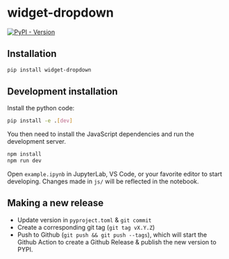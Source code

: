 # widget-dropdown

[![PyPI - Version](https://img.shields.io/pypi/v/widget-dropdown?color=4CC61E)](https://pypi.org/project/widget-dropdown/)

## Installation

```sh
pip install widget-dropdown
```

## Development installation

Install the python code:

```sh
pip install -e .[dev]
```

You then need to install the JavaScript dependencies and run the development server.

```sh
npm install
npm run dev
```

Open `example.ipynb` in JupyterLab, VS Code, or your favorite editor
to start developing. Changes made in `js/` will be reflected
in the notebook.

## Making a new release

- Update version in `pyproject.toml` & `git commit`
- Create a corresponding git tag (`git tag vX.Y.Z`)
- Push to Github (`git push && git push --tags`), which will start the Github Action to create a Github Release & publish the new version to PYPI.
